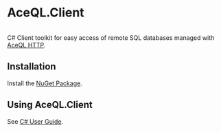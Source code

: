 # AceQL.Client
<img src="https://www.aceql.com/favicon.png" alt=""/>

C# Client toolkit for easy access of remote SQL databases managed with <a href="https://www.aceql.com">AceQL HTTP</a>.

## Installation  ##

Install the <a href="https://www.nuget.org/packages/AceQL.Client">NuGet Package</a>. 

## Using AceQL.Client ##

See <a href="https://www.aceql.com/documentation">C# User Guide</a>.

